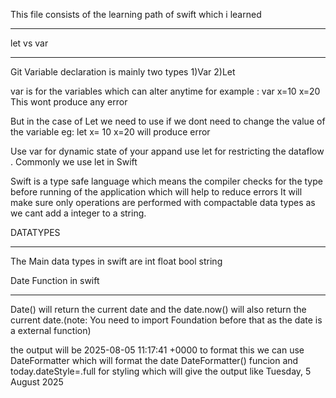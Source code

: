 This file consists of the learning path of swift which i learned



_____________________________________________________


let vs var 
___________________________________________________________________________________________________

Git Variable declaration is mainly two types
1)Var
2)Let
 
 var is for the variables which can alter anytime for example : var x=10 x=20  This wont produce any error
 
 But in the case of Let we need to use if we dont need to change the value of the variable eg: let x= 10 x=20 will produce error 
 
 
Use var for dynamic state of your appand use let for restricting the dataflow . Commonly we use let in Swift

Swift is a type safe language which means the compiler checks for the type before running of the application which will help to reduce errors It will make sure only operations are performed with compactable data types as we cant add a integer to a string.


DATATYPES
________

The Main data types in swift are int float bool string 

Date Function in swift
__________________________________________________________________________________________________________

Date() will return the current date and the date.now() will also return the current date.(note: You need to import Foundation before that as the date is a external function)

the output will be 2025-08-05 11:17:41 +0000 to format this we can use DateFormatter which will format the date DateFormatter() funcion and today.dateStyle=.full for styling which will give the output like Tuesday, 5 August 2025 



